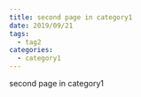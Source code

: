 ```yaml
---
title: second page in category1
date: 2019/09/21
tags:
  - tag2
categories:
  - category1
---
```


second page in category1
